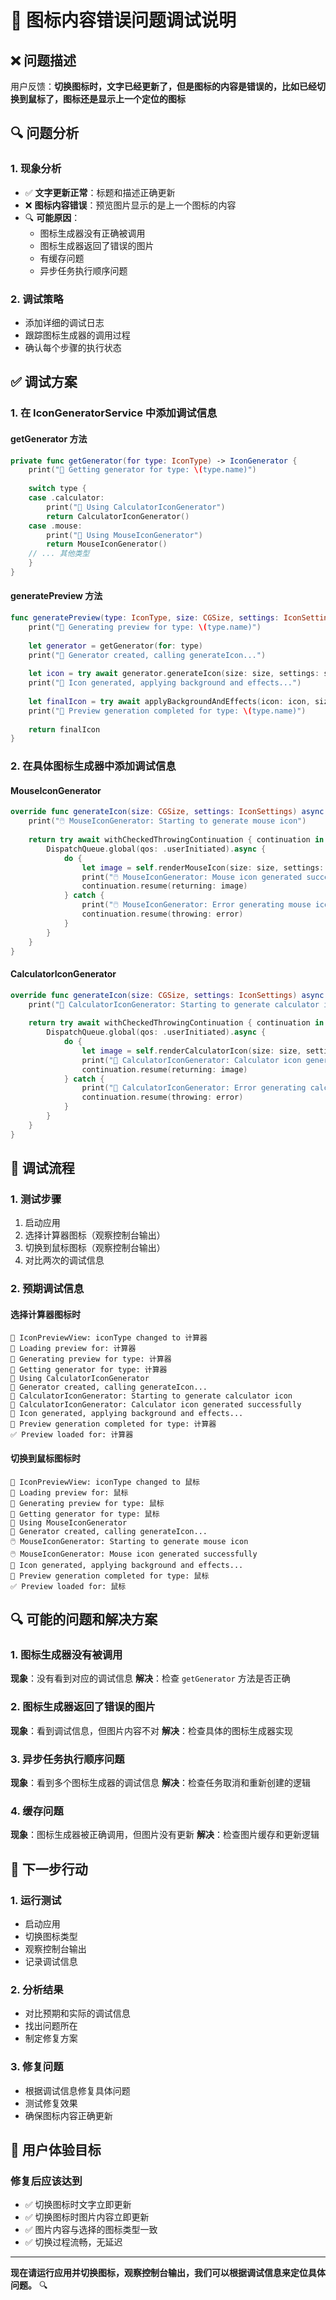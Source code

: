 # 🔧 图标内容错误问题调试说明

## ❌ 问题描述

用户反馈：**切换图标时，文字已经更新了，但是图标的内容是错误的，比如已经切换到鼠标了，图标还是显示上一个定位的图标**

## 🔍 问题分析

### 1. 现象分析
- ✅ **文字更新正常**：标题和描述正确更新
- ❌ **图标内容错误**：预览图片显示的是上一个图标的内容
- 🔍 **可能原因**：
  - 图标生成器没有正确被调用
  - 图标生成器返回了错误的图片
  - 有缓存问题
  - 异步任务执行顺序问题

### 2. 调试策略
- 添加详细的调试日志
- 跟踪图标生成器的调用过程
- 确认每个步骤的执行状态

## ✅ 调试方案

### 1. 在 IconGeneratorService 中添加调试信息

#### getGenerator 方法
```swift
private func getGenerator(for type: IconType) -> IconGenerator {
    print("🔧 Getting generator for type: \(type.name)")
    
    switch type {
    case .calculator:
        print("🔧 Using CalculatorIconGenerator")
        return CalculatorIconGenerator()
    case .mouse:
        print("🔧 Using MouseIconGenerator")
        return MouseIconGenerator()
    // ... 其他类型
    }
}
```

#### generatePreview 方法
```swift
func generatePreview(type: IconType, size: CGSize, settings: IconSettings) async throws -> UIImage {
    print("🎨 Generating preview for type: \(type.name)")
    
    let generator = getGenerator(for: type)
    print("🎨 Generator created, calling generateIcon...")
    
    let icon = try await generator.generateIcon(size: size, settings: settings)
    print("🎨 Icon generated, applying background and effects...")
    
    let finalIcon = try await applyBackgroundAndEffects(icon: icon, size: size, settings: settings)
    print("🎨 Preview generation completed for type: \(type.name)")
    
    return finalIcon
}
```

### 2. 在具体图标生成器中添加调试信息

#### MouseIconGenerator
```swift
override func generateIcon(size: CGSize, settings: IconSettings) async throws -> UIImage {
    print("🖱️ MouseIconGenerator: Starting to generate mouse icon")
    
    return try await withCheckedThrowingContinuation { continuation in
        DispatchQueue.global(qos: .userInitiated).async {
            do {
                let image = self.renderMouseIcon(size: size, settings: settings)
                print("🖱️ MouseIconGenerator: Mouse icon generated successfully")
                continuation.resume(returning: image)
            } catch {
                print("🖱️ MouseIconGenerator: Error generating mouse icon: \(error)")
                continuation.resume(throwing: error)
            }
        }
    }
}
```

#### CalculatorIconGenerator
```swift
override func generateIcon(size: CGSize, settings: IconSettings) async throws -> UIImage {
    print("🧮 CalculatorIconGenerator: Starting to generate calculator icon")
    
    return try await withCheckedThrowingContinuation { continuation in
        DispatchQueue.global(qos: .userInitiated).async {
            do {
                let image = self.renderCalculatorIcon(size: size, settings: settings)
                print("🧮 CalculatorIconGenerator: Calculator icon generated successfully")
                continuation.resume(returning: image)
            } catch {
                print("🧮 CalculatorIconGenerator: Error generating calculator icon: \(error)")
                continuation.resume(throwing: error)
            }
        }
    }
}
```

## 🎯 调试流程

### 1. 测试步骤
1. 启动应用
2. 选择计算器图标（观察控制台输出）
3. 切换到鼠标图标（观察控制台输出）
4. 对比两次的调试信息

### 2. 预期调试信息

#### 选择计算器图标时
```
🔄 IconPreviewView: iconType changed to 计算器
🔄 Loading preview for: 计算器
🎨 Generating preview for type: 计算器
🔧 Getting generator for type: 计算器
🔧 Using CalculatorIconGenerator
🎨 Generator created, calling generateIcon...
🧮 CalculatorIconGenerator: Starting to generate calculator icon
🧮 CalculatorIconGenerator: Calculator icon generated successfully
🎨 Icon generated, applying background and effects...
🎨 Preview generation completed for type: 计算器
✅ Preview loaded for: 计算器
```

#### 切换到鼠标图标时
```
🔄 IconPreviewView: iconType changed to 鼠标
🔄 Loading preview for: 鼠标
🎨 Generating preview for type: 鼠标
🔧 Getting generator for type: 鼠标
🔧 Using MouseIconGenerator
🎨 Generator created, calling generateIcon...
🖱️ MouseIconGenerator: Starting to generate mouse icon
🖱️ MouseIconGenerator: Mouse icon generated successfully
🎨 Icon generated, applying background and effects...
🎨 Preview generation completed for type: 鼠标
✅ Preview loaded for: 鼠标
```

## 🔍 可能的问题和解决方案

### 1. 图标生成器没有被调用
**现象**：没有看到对应的调试信息
**解决**：检查 `getGenerator` 方法是否正确

### 2. 图标生成器返回了错误的图片
**现象**：看到调试信息，但图片内容不对
**解决**：检查具体的图标生成器实现

### 3. 异步任务执行顺序问题
**现象**：看到多个图标生成器的调试信息
**解决**：检查任务取消和重新创建的逻辑

### 4. 缓存问题
**现象**：图标生成器被正确调用，但图片没有更新
**解决**：检查图片缓存和更新逻辑

## 🚀 下一步行动

### 1. 运行测试
- 启动应用
- 切换图标类型
- 观察控制台输出
- 记录调试信息

### 2. 分析结果
- 对比预期和实际的调试信息
- 找出问题所在
- 制定修复方案

### 3. 修复问题
- 根据调试信息修复具体问题
- 测试修复效果
- 确保图标内容正确更新

## 📱 用户体验目标

### 修复后应该达到
- ✅ 切换图标时文字立即更新
- ✅ 切换图标时图片内容立即更新
- ✅ 图片内容与选择的图标类型一致
- ✅ 切换过程流畅，无延迟

---

**现在请运行应用并切换图标，观察控制台输出，我们可以根据调试信息来定位具体问题。** 🔍
